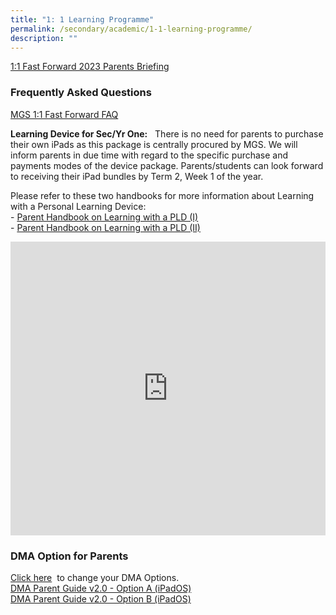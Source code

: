 ```yaml
---
title: "1: 1 Learning Programme"
permalink: /secondary/academic/1-1-learning-programme/
description: ""
---
```

[1:1 Fast Forward 2023 Parents Briefing](https://drive.google.com/file/d/1brrmoigef50FSQrPbO_mCJUgvYg6IscR/view?usp=share_link)

### Frequently Asked Questions

[MGS 1:1 Fast Forward FAQ](https://docs.google.com/document/d/e/2PACX-1vTVLcIObKjvQ-BDsGHbKRjBlSCS-JpG3FDpOG1vGHfC1LAJklfSTgKmSdXOCxeA4djzrriQl4e3VKqy/pub)   

**Learning Device for Sec/Yr One:**   There is no need for parents to purchase their own iPads as this package is centrally procured by MGS. We will inform parents in due time with regard to the specific purchase and payments modes of the device package. Parents/students can look forward to receiving their iPad bundles by Term 2, Week 1 of the year. 

Please refer to these two handbooks for more information about Learning with a Personal Learning Device:  
- [Parent Handbook on Learning with a PLD (I)](https://drive.google.com/file/d/1xsqK7iSMpd5H6LTQFhsB3-MNH1OyGE89/view?usp=sharing)  
- [Parent Handbook on Learning with a PLD (II)](https://drive.google.com/file/d/1uKcpRzKpsTeN1Ro70kqJiUzpz_XqS96v/view?usp=sharing)

<div style="width:100%; height:470px">
	<iframe allowfullscreen="true" height="100%" width="100%" frameborder="0" src="https://docs.google.com/presentation/d/e/2PACX-1vQp-W4mmXtsbpooIwtrOXogEgVdgiKA7HiPuBGga1erL0PEHc1rCh-5Nr5-gjPRaNCgd619U0NmHbgB/embed?start=false&loop=false&delayms=3000"></iframe>
	</div>
	

### DMA Option for Parents

[Click here](https://form.gov.sg/6153d0af93cf0600135149c2)  to change your DMA Options.  
[DMA Parent Guide v2.0 - Option A (iPadOS)](https://drive.google.com/file/d/1ZhmXrpcd8PpdBGVZGOx25vzSG6i0j5rw/view?usp=sharing)  
[DMA Parent Guide v2.0 - Option B (iPadOS)](https://drive.google.com/file/d/1bMTMJMhaSlkYcZKJOnDVhJ5kscNSQdJt/view?usp=sharing)